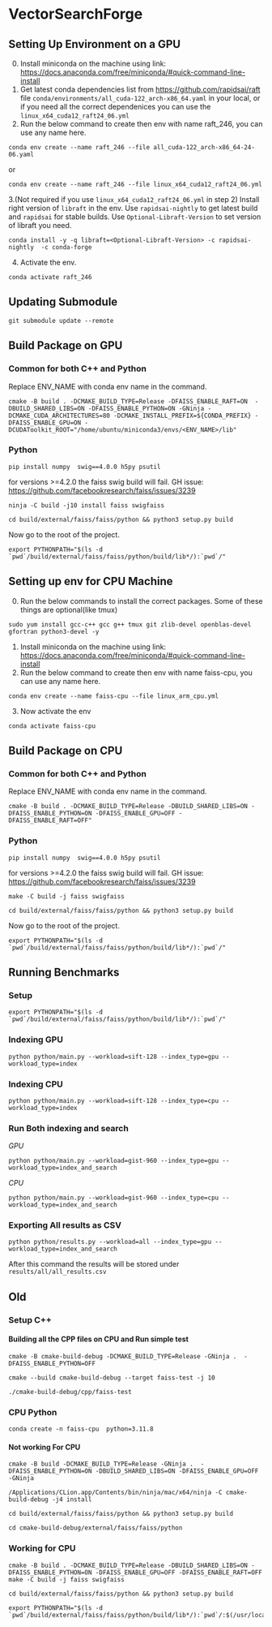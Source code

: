 # VectorSearchForge

## Setting Up Environment on a GPU
0. Install miniconda on the machine using link: https://docs.anaconda.com/free/miniconda/#quick-command-line-install
1. Get latest conda dependencies list from https://github.com/rapidsai/raft file `conda/environments/all_cuda-122_arch-x86_64.yaml` in your local, or if you need all the correct dependenices you can use the `linux_x64_cuda12_raft24_06.yml`
2. Run the below command to create then env with name raft_246, you can use any name here.
```
conda env create --name raft_246 --file all_cuda-122_arch-x86_64-24-06.yaml
```
or
```
conda env create --name raft_246 --file linux_x64_cuda12_raft24_06.yml
```

3.(Not required if you use `linux_x64_cuda12_raft24_06.yml` in step 2) Install right version of `libraft` in the env. Use `rapidsai-nightly` to get latest build and `rapidsai` for stable builds. Use `Optional-Libraft-Version` to set version of libraft you need.

```
conda install -y -q libraft=<Optional-Libraft-Version> -c rapidsai-nightly  -c conda-forge
```
4. Activate the env.
```
conda activate raft_246
```

## Updating Submodule
```
git submodule update --remote
```

## Build Package on GPU
### Common for both C++ and Python
Replace ENV_NAME with conda env name in the command.

```
cmake -B build . -DCMAKE_BUILD_TYPE=Release -DFAISS_ENABLE_RAFT=ON  -DBUILD_SHARED_LIBS=ON -DFAISS_ENABLE_PYTHON=ON -GNinja -DCMAKE_CUDA_ARCHITECTURES=80 -DCMAKE_INSTALL_PREFIX=${CONDA_PREFIX} -DFAISS_ENABLE_GPU=ON -DCUDAToolkit_ROOT="/home/ubuntu/miniconda3/envs/<ENV_NAME>/lib"
```

### Python

```
pip install numpy  swig==4.0.0 h5py psutil
```
for versions >=4.2.0 the faiss swig build will fail. GH issue: https://github.com/facebookresearch/faiss/issues/3239

```
ninja -C build -j10 install faiss swigfaiss

```

```
cd build/external/faiss/faiss/python && python3 setup.py build
```
Now go to the root of the project.
```
export PYTHONPATH="$(ls -d `pwd`/build/external/faiss/faiss/python/build/lib*/):`pwd`/"
```

## Setting up env for CPU Machine
0. Run the below commands to install the correct packages. Some of these things are optional(like tmux)
```
sudo yum install gcc-c++ gcc g++ tmux git zlib-devel openblas-devel gfortran python3-devel -y
```
1. Install miniconda on the machine using link: https://docs.anaconda.com/free/miniconda/#quick-command-line-install
2. Run the below command to create then env with name faiss-cpu, you can use any name here.
```
conda env create --name faiss-cpu --file linux_arm_cpu.yml
```
3. Now activate the env
```
conda activate faiss-cpu
```
## Build Package on CPU
### Common for both C++ and Python
Replace ENV_NAME with conda env name in the command.

```
cmake -B build . -DCMAKE_BUILD_TYPE=Release -DBUILD_SHARED_LIBS=ON -DFAISS_ENABLE_PYTHON=ON -DFAISS_ENABLE_GPU=OFF -DFAISS_ENABLE_RAFT=OFF"
```


### Python

```
pip install numpy  swig==4.0.0 h5py psutil
```
for versions >=4.2.0 the faiss swig build will fail. GH issue: https://github.com/facebookresearch/faiss/issues/3239

```
make -C build -j faiss swigfaiss
```

```
cd build/external/faiss/faiss/python && python3 setup.py build
```
Now go to the root of the project.
```
export PYTHONPATH="$(ls -d `pwd`/build/external/faiss/faiss/python/build/lib*/):`pwd`/"
```



## Running Benchmarks

### Setup
```
export PYTHONPATH="$(ls -d `pwd`/build/external/faiss/faiss/python/build/lib*/):`pwd`/"
```

### Indexing GPU
```
python python/main.py --workload=sift-128 --index_type=gpu --workload_type=index
```

### Indexing CPU
```
python python/main.py --workload=sift-128 --index_type=cpu --workload_type=index
```

### Run Both indexing and search 

*GPU*
```
python python/main.py --workload=gist-960 --index_type=gpu --workload_type=index_and_search
```

*CPU*
```
python python/main.py --workload=gist-960 --index_type=cpu --workload_type=index_and_search
```

### Exporting All results as CSV
```
python python/results.py --workload=all --index_type=gpu --workload_type=index_and_search
```
After this command the results will be stored under `results/all/all_results.csv`



## Old 
### Setup C++
#### Building all the CPP files on CPU and Run simple test
```
cmake -B cmake-build-debug -DCMAKE_BUILD_TYPE=Release -GNinja .  -DFAISS_ENABLE_PYTHON=OFF
```

```
cmake --build cmake-build-debug --target faiss-test -j 10
```

```
./cmake-build-debug/cpp/faiss-test
```

### CPU Python
```conda create -n faiss-cpu  python=3.11.8```

#### Not working For CPU
```
cmake -B build -DCMAKE_BUILD_TYPE=Release -GNinja .  -DFAISS_ENABLE_PYTHON=ON -DBUILD_SHARED_LIBS=ON -DFAISS_ENABLE_GPU=OFF -GNinja
```

```
/Applications/CLion.app/Contents/bin/ninja/mac/x64/ninja -C cmake-build-debug -j4 install

```

```
cd build/external/faiss/faiss/python && python3 setup.py build
```

```
cd cmake-build-debug/external/faiss/faiss/python
```

### Working for CPU
```
cmake -B build . -DCMAKE_BUILD_TYPE=Release -DBUILD_SHARED_LIBS=ON -DFAISS_ENABLE_PYTHON=ON -DFAISS_ENABLE_GPU=OFF -DFAISS_ENABLE_RAFT=OFF
make -C build -j faiss swigfaiss

cd build/external/faiss/faiss/python && python3 setup.py build

export PYTHONPATH="$(ls -d `pwd`/build/external/faiss/faiss/python/build/lib*/):`pwd`/:$(/usr/local/dcgm/bindings/python3)"

```